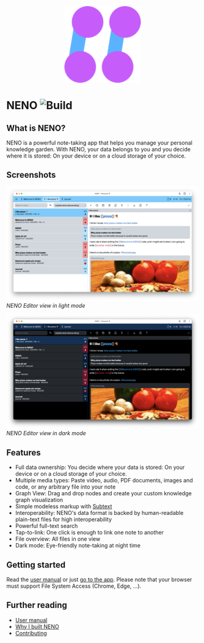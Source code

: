 <p align="center">
  <img
    style="text-align: center;"
    src="./public/assets/app-icon/logo.svg"
    alt="NENO Logo"
    width="200" height="200" 
  >
</p>

# NENO ![Build](https://github.com/SebastianZimmer/neno/actions/workflows/build.yml/badge.svg)

## What is NENO?

NENO is a powerful note-taking app that helps you manage your personal knowledge garden. With NENO, your data belongs to you and you decide where it is stored: On your device or on a cloud storage of your choice.

## Screenshots

![NENO Editor view](./public/docs/img/neno-light.png)
*NENO Editor view in light mode*

![NENO Editor view in dark mode](./public/docs/img/neno-dark.png)
*NENO Editor view in dark mode*

## Features

* Full data ownership: You decide where your data is stored: On your device or on a cloud storage of your choice.
* Multiple media types: Paste video, audio, PDF documents, images and code, or any arbitrary file into your note
* Graph View: Drag and drop nodes and create your custom knowledge graph visualization
* Simple modeless markup with [Subtext](https://github.com/subconsciousnetwork/subtext/)
* Interoperability: NENO's data format is backed by human-readable plain-text files for high interoperability
* Powerful full-text search
* Tap-to-link: One click is enough to link one note to another
* File overview: All files in one view
* Dark mode: Eye-friendly note-taking at night time

## Getting started

Read the [user manual](./docs/index.md) or just [go to the app](https://sebastianzimmer.github.io/neno). Please note that your browser
must support File System Access (Chrome, Edge, ...).

## Further reading

* [User manual](https://sebastianzimmer.github.io/neno/docs)
* [Why I built NENO](https://sebastianzimmer.github.io/neno/docs/serendipity.html)
* [Contributing](./CONTRIBUTING.md)
